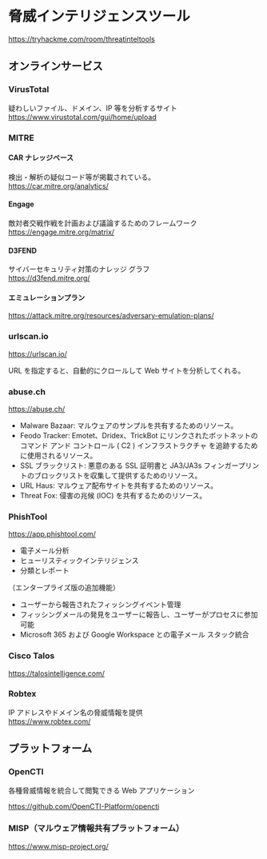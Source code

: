 # 脅威インテリジェンスツール

https://tryhackme.com/room/threatinteltools

## オンラインサービス

### VirusTotal

疑わしいファイル、ドメイン、IP 等を分析するサイト  
https://www.virustotal.com/gui/home/upload

### MITRE

#### CAR ナレッジベース

検出・解析の疑似コード等が掲載されている。  
https://car.mitre.org/analytics/

#### Engage

敵対者交戦作戦を計画および議論するためのフレームワーク  
https://engage.mitre.org/matrix/

#### D3FEND

サイバーセキュリティ対策のナレッジ グラフ  
https://d3fend.mitre.org/

#### エミュレーションプラン

https://attack.mitre.org/resources/adversary-emulation-plans/

### urlscan.io

https://urlscan.io/

URL を指定すると、自動的にクロールして Web サイトを分析してくれる。

### abuse.ch

https://abuse.ch/

- Malware Bazaar: マルウェアのサンプルを共有するためのリソース。
- Feodo Tracker: Emotet、Dridex、TrickBot にリンクされたボットネットのコマンド アンド コントロール ( C2 ) インフラストラクチャ を追跡するために使用されるリソース。
- SSL ブラックリスト: 悪意のある SSL 証明書と JA3/JA3s フィンガープリントのブロックリストを収集して提供するためのリソース。
- URL Haus: マルウェア配布サイトを共有するためのリソース。
- Threat Fox: 侵害の兆候 (IOC) を共有するためのリソース。

### PhishTool

https://app.phishtool.com/

- 電子メール分析
- ヒューリスティックインテリジェンス
- 分類とレポート

（エンタープライズ版の追加機能）

- ユーザーから報告されたフィッシングイベント管理
- フィッシングメールの発見をユーザーに報告し、ユーザーがプロセスに参加可能
- Microsoft 365 および Google Workspace との電子メール スタック統合

### Cisco Talos

https://talosintelligence.com/

### Robtex

IP アドレスやドメイン名の脅威情報を提供  
https://www.robtex.com/

## プラットフォーム

### OpenCTI

各種脅威情報を統合して閲覧できる Web アプリケーション

https://github.com/OpenCTI-Platform/opencti

### MISP（マルウェア情報共有プラットフォーム）

https://www.misp-project.org/
